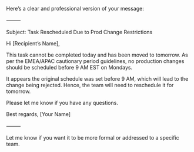 Here’s a clear and professional version of your message:

⸻

Subject: Task Rescheduled Due to Prod Change Restrictions

Hi [Recipient’s Name],

This task cannot be completed today and has been moved to tomorrow. As per the EMEA/APAC cautionary period guidelines, no production changes should be scheduled before 9 AM EST on Mondays.

It appears the original schedule was set before 9 AM, which will lead to the change being rejected. Hence, the team will need to reschedule it for tomorrow.

Please let me know if you have any questions.

Best regards,
[Your Name]

⸻

Let me know if you want it to be more formal or addressed to a specific team.
